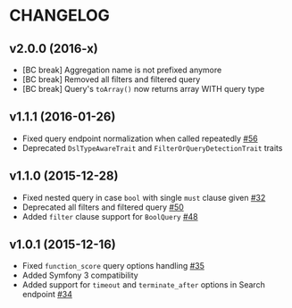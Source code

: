CHANGELOG
=========
   
v2.0.0 (2016-x)
---

- [BC break] Aggregation name is not prefixed anymore
- [BC break] Removed all filters and filtered query
- [BC break] Query's `toArray()` now returns array WITH query type

v1.1.1 (2016-01-26)
---

- Fixed query endpoint normalization when called repeatedly [#56](https://github.com/ongr-io/ElasticsearchDSL/pull/56)
- Deprecated `DslTypeAwareTrait` and `FilterOrQueryDetectionTrait` traits

v1.1.0 (2015-12-28)
---

- Fixed nested query in case `bool` with single `must` clause given [#32](https://github.com/ongr-io/ElasticsearchDSL/issues/32)
- Deprecated all filters and filtered query [#50](https://github.com/ongr-io/ElasticsearchDSL/issues/50)
- Added `filter` clause support for `BoolQuery` [#48](https://github.com/ongr-io/ElasticsearchDSL/issues/48)

v1.0.1 (2015-12-16)
---

- Fixed `function_score` query options handling [#35](https://github.com/ongr-io/ElasticsearchDSL/issues/35)
- Added Symfony 3 compatibility
- Added support for `timeout` and `terminate_after` options in Search endpoint [#34](https://github.com/ongr-io/ElasticsearchDSL/issues/34)
